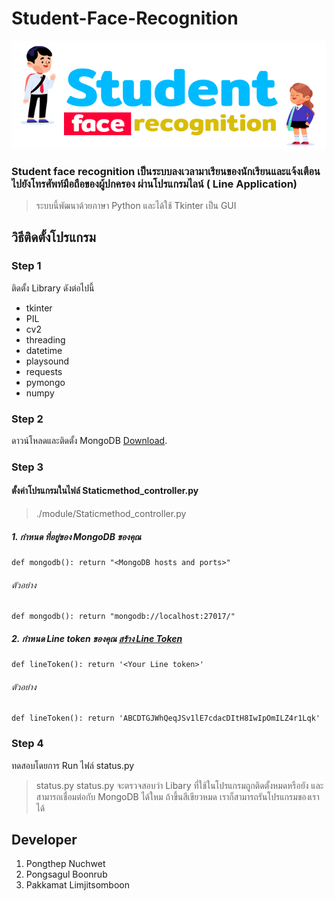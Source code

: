 # Student-Face-Recognition
![This is an image](./src/image/logo.png)
### Student face recognition เป็นระบบลงเวลามาเรียนของนักเรียนและแจ้งเตือนไปยังโทรศัพท์มือถือของผู้ปกครอง ผ่านโปรแกรมไลน์ ( Line Application)
> ระบบนี้พัฒนาด้วยภาษา Python และได้ใช้ Tkinter เป็น GUI
## วิธีติดตั้งโปรแกรม
### Step 1
ติดตั้ง Library ดังต่อไปนี้
- tkinter
- PIL
- cv2
- threading
- datetime
- playsound
- requests
- pymongo
- numpy


### Step 2
ดาวน์โหลดและติดตั้ง MongoDB [Download](https://www.mongodb.com/try/download/community).

### Step 3 
#### ตั้งค่าโปรแกรมในไฟล์ Staticmethod_controller.py
> ./module/Staticmethod_controller.py
##### 1. กำหนด ที่อยู่ของ MongoDB ของคุณ
```
def mongodb(): return "<MongoDB hosts and ports>"
```
###### ตัวอย่าง
```
def mongodb(): return "mongodb://localhost:27017/"
```
##### 2. กำหนด Line token ของคุณ [สร้าง Line Token](https://notify-bot.line.me)
```
def lineToken(): return '<Your Line token>'
```
###### ตัวอย่าง
```
def lineToken(): return 'ABCDTGJWhQeqJSv1lE7cdacDItH8IwIpOmILZ4r1Lqk'
```

### Step 4
ทดสอบโดยการ Run ไฟล์ status.py
> status.py
status.py จะตรวจสอบว่า Libary ที่ใช้ในโปรแกรมถูกติดตั้งหมดหรือยัง และสามารถเชื่อมต่อกับ MongoDB ได้ใหม
ถ้าขึ้นสีเขียวหมด เราก็สามารถรันโปรแกรมของเราได้

## Developer
1. Pongthep Nuchwet 
2. Pongsagul Boonrub 
3. Pakkamat Limjitsomboon
